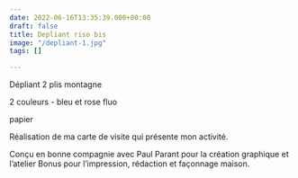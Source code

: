 ```yaml
---
date: 2022-06-16T13:35:39.000+00:00
draft: false
title: Depliant riso bis
image: "/depliant-1.jpg"
tags: []

---
```

Dépliant 2 plis montagne

2 couleurs - bleu et rose fluo

papier 

Réalisation de ma carte de visite qui présente mon activité.

Conçu en bonne compagnie avec Paul Parant pour la création graphique et l’atelier Bonus pour l’impression, rédaction et façonnage maison.